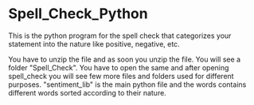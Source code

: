 # Spell_Check_Python
This is the python program for the spell check that categorizes your statement into the nature like positive, negative, etc. 

You have to unzip the file and as soon you unzip the file. You will see a folder "Spell_Check". You have to open the same and after opening spell_check you will see few more files and folders used for different purposes. "sentiment_lib" is the main python file and the words contains different words sorted according to their nature.
